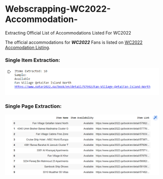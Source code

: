 # Webscrapping-WC2022-Accommodation-

Extracting Official List of Accommodations Listed For WC2022

The official accommodations for **_WC2022_** Fans is listed on [WC2022 Accomodation Listing](www.qatar2022.qa/book/en/search "Official WC2022 accomodation listing").

### Single Item Extraction:
![Single Item Extraction](sample_output_single.png)


### Single Page Extraction:
![Single Page Extraction](sample_output_multiple.png)
